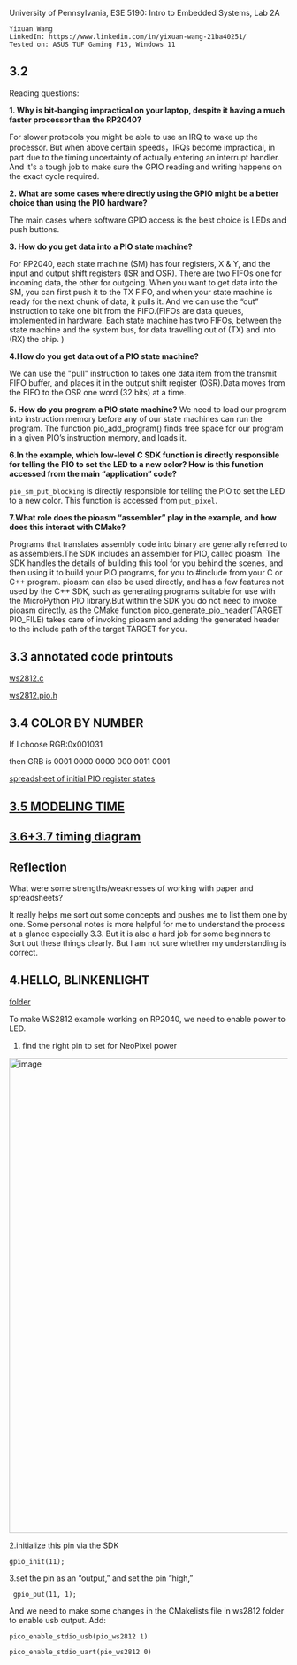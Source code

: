 University of Pennsylvania, ESE 5190: Intro to Embedded Systems, Lab 2A

```
Yixuan Wang
LinkedIn: https://www.linkedin.com/in/yixuan-wang-21ba40251/
Tested on: ASUS TUF Gaming F15, Windows 11
```
 
## 3.2

Reading questions: 

**1. Why is bit-banging impractical on your laptop, despite it having a much faster processor than the RP2040?**

 For slower protocols you might be able to use an IRQ to wake up the processor. But when above certain speeds，IRQs become impractical, in part due to the timing uncertainty of actually entering an interrupt handler. And it's a tough job to make sure the GPIO reading and writing happens on the exact cycle required.
 
**2. What are some cases where directly using the GPIO might be a better choice than using the PIO hardware?**
 
 The main cases where software GPIO access is the best choice is LEDs and push buttons.
 
**3. How do you get data into a PIO state machine?**

For RP2040, each state machine (SM) has four registers, X & Y, and the input and output shift registers (ISR and OSR). There are two FIFOs one for incoming data, the other for outgoing. When you want to get data into the SM, you can first push it to the TX FIFO, and when your state machine is ready for the next chunk of data, it pulls it.
And we can use the “out” instruction to take one bit from the FIFO.(FIFOs are data queues, implemented in hardware. Each state machine has two FIFOs, between the state machine and the system bus, for data travelling out of (TX) and into (RX) the chip. )

**4.How do you get data out of a PIO state machine?**

We can use the "pull" instruction to takes one data item from the transmit FIFO buffer, and places it in the output shift register (OSR).Data moves from the FIFO to the OSR one word (32 bits) at a time. 

**5. How do you program a PIO state machine?**
We need to load our program into instruction memory before any of our state machines can run the program. The function pio_add_program() finds free space for our program in a given PIO’s instruction memory, and loads it.

**6.In the example, which low-level C SDK function is directly responsible for telling the PIO to set the LED to a new color? How is this function accessed from the main “application” code?**

`pio_sm_put_blocking` is directly responsible for telling the PIO to set the LED to a new color. This function is accessed from `put_pixel`.

**7.What role does the pioasm “assembler” play in the example, and how does this interact with CMake?**

Programs that translates assembly code into binary are generally referred to as assemblers.The SDK includes an assembler for PIO, called pioasm. The SDK handles the details of building this tool for you behind the scenes, and then using it to build your PIO programs, for you to #include from your C or C++ program. pioasm can also be used directly, and has a few features not used by the C++ SDK, such as generating programs suitable for use with the MicroPython PIO library.But within the SDK you do not need to invoke pioasm directly, as the CMake function pico_generate_pio_header(TARGET PIO_FILE) takes care of invoking pioasm and adding the generated header to the include path of the target TARGET for you.


## 3.3 annotated code printouts

[ws2812.c](https://github.com/Sharonun/ese5190-2022-lab2-into-the-void-star/blob/main/3.3/ws2812.pdf)

[ws2812.pio.h](https://github.com/Sharonun/ese5190-2022-lab2-into-the-void-star/blob/main/3.3/ws2812.pio.h.pdf)


## 3.4 COLOR BY NUMBER 

If I choose RGB:0x001031

then GRB is 0001 0000 0000 000 0011 0001

[spreadsheet of initial PIO register states](https://github.com/Sharonun/ese5190-2022-lab2-into-the-void-star/blob/main/3.4.xls)


## [3.5 MODELING TIME](https://github.com/Sharonun/ese5190-2022-lab2-into-the-void-star/tree/main/3.5)

## [3.6+3.7 timing diagram ](https://github.com/Sharonun/ese5190-2022-lab2-into-the-void-star/blob/main/3.6%2B3.7.jpg)

## Reflection

 What were some strengths/weaknesses of working with paper and spreadsheets? 

It really helps me sort out some concepts and pushes me to list them one by one. Some personal notes is more helpful for me to understand the process at a glance especially 3.3. But it is also a hard job for some beginners to Sort out these things clearly. But I am not sure whether my understanding is correct.


## 4.HELLO, BLINKENLIGHT 

[folder](https://github.com/Sharonun/ese5190-2022-lab2-into-the-void-star/tree/main/ws2812)

To make WS2812 example working on RP2040, we need to enable power to LED.
1. find the right pin to set for NeoPixel power

<img width="857" alt="image" src="https://user-images.githubusercontent.com/114169032/196422135-f4c08c17-94dc-4184-9c5a-344a7c629db1.png">

2.initialize this pin via the SDK

`gpio_init(11);` 

3.set the pin as an “output,” and set the pin “high,”

` gpio_put(11, 1);`

And we need to make some changes in the CMakelists file in ws2812 folder to enable usb output.
Add:

`pico_enable_stdio_usb(pio_ws2812 1)`

`pico_enable_stdio_uart(pio_ws2812 0)`





